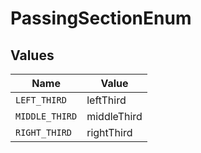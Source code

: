 # PassingSectionEnum


## Values

| Name           | Value          |
| -------------- | -------------- |
| `LEFT_THIRD`   | leftThird      |
| `MIDDLE_THIRD` | middleThird    |
| `RIGHT_THIRD`  | rightThird     |